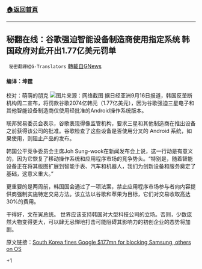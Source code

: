 ###  [:house:返回首頁](https://github.com/ourhimalayas/txt)
---


## 秘翻在线：谷歌强迫智能设备制造商使用指定系统 韩国政府对此开出1.77亿美元罚单
` 秘密翻譯組G-Translators` [轉載自GNews](https://gnews.org/zh-hans/1535812/)

#### 编译：坤霆
校对：萌萌的朋克
![](https://assets.gnews.org/wp-content/uploads/2021/09/1-70.jpg)图片来源：网络截图
据日经亚洲9月16日报道，韩国反垄断机构周二宣布，将罚款谷歌2074亿韩元（1.77亿美元），因为谷歌强迫三星电子和其他智能设备制造商仅使用经批准的Android操作系统版本。

联邦贸易委员会表示，谷歌表现得像监管机构，要求三星和其他制造商在推出设备之前获得该公司的批准。谷歌检查了这些设备是否使用分叉的 Android 系统，如果使用，则阻止产品的发布。

韩国公平竞争委员会主席Joh Sung-wook在新闻发布会上说，这一行动是有意义的，因为它恢复了移动操作系统和应用程序市场的竞争势头。“特别是，随着智能设备正在将其版图扩展到智能手表、汽车和机器人，我们为创新设备和服务奠定了基础，这意义重大。”

更重要的是两周前，韩国国会通过了一项法案，禁止应用程序市场参与者向内容提供商强制实施特定交易方法。该立法以谷歌和苹果为目标，它们对交易收取高达30%的费用。

干得好，文在寅总统。 世界应该支持韩国对大型科技公司的立场。否则，少数庞然大物变得更大，可以肆无忌惮地打击可能阻碍其影响力的初创企业的态势将加剧。

原文链接：[South Korea fines Google $177mn for blocking Samsung, others on OS](https://asia.nikkei.com/Business/Technology/South-Korea-fines-Google-177mn-for-blocking-Samsung-others-on-OS)

+1
